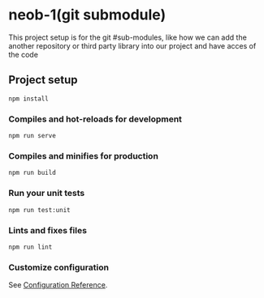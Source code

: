 # neob-1(git submodule)

This project setup is for the git #sub-modules, like how we can add the another repository or third party library into our project and have acces of the code
 

## Project setup
```
npm install
```

### Compiles and hot-reloads for development
```
npm run serve
```

### Compiles and minifies for production
```
npm run build
```

### Run your unit tests
```
npm run test:unit
```

### Lints and fixes files
```
npm run lint
```

### Customize configuration
See [Configuration Reference](https://cli.vuejs.org/config/).

